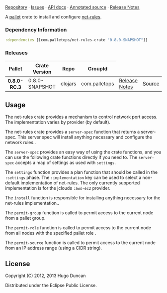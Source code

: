 [Repository](https://github.com/pallet/net-rules-crate) &#xb7;
[Issues](https://github.com/pallet/net-rules-crate/issues) &#xb7;
[API docs](http://palletops.com/net-rules-crate/0.8/api) &#xb7;
[Annotated source](http://palletops.com/net-rules-crate/0.8/annotated/uberdoc.html) &#xb7;
[Release Notes](https://github.com/pallet/net-rules-crate/blob/develop/ReleaseNotes.md)

A [pallet](http://palletops.com/) crate to install and configure
 [net-rules](http://nodejs.org).

### Dependency Information

```clj
:dependencies [[com.palletops/net-rules-crate "0.8.0-SNAPSHOT"]]
```

### Releases

<table>
<thead>
  <tr><th>Pallet</th><th>Crate Version</th><th>Repo</th><th>GroupId</th></tr>
</thead>
<tbody>
  <tr>
    <th>0.8.0-RC.3</th>
    <td>0.8.0-SNAPSHOT</td>
    <td>clojars</td>
    <td>com.palletops</td>
    <td><a href='https://github.com/pallet/net-rules-crate/blob/0.8.0-SNAPSHOT/ReleaseNotes.md'>Release Notes</a></td>
    <td><a href='https://github.com/pallet/net-rules-crate/blob/0.8.0-SNAPSHOT/'>Source</a></td>
  </tr>
</tbody>
</table>

## Usage

The net-rules crate provides a mechanism to control network port
access.  The implementation varies by provider (by default).

The net-rules crate provides a `server-spec` function that returns a
server-spec. This server spec will install anything necessary and
configure the network rules..

The `server-spec` provides an easy way of using the crate functions,
and you can use the following crate functions directly if you need to.
The `server-spec` accepts a map of settings as used with `settings`.

The `settings` function provides a plan function that should be called
in the `:settings` phase.  The `:implementation` key can be used to
select a non-default implementation of net-rules.  The only currently
supported implementation is for the jclouds `:aws-ec2` provider.

The `install` function is responsible for installing anything
necessary for the net-rules implementation..

The `permit-group` function is called to permit access to the current
node from a pallet group.

The `permit-role` function is called to permit access to the current
node from all nodes with the specified pallet role .

The `permit-source` function is called to permit access to the current
node from an IP address range (using a CIDR string).

## License

Copyright (C) 2012, 2013 Hugo Duncan

Distributed under the Eclipse Public License.

